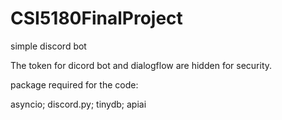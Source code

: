 # CSI5180FinalProject
simple discord bot

The token for dicord bot and dialogflow are hidden for security.

package required for the code:

asyncio;
discord.py;
tinydb;
apiai
